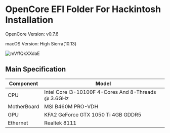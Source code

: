 # OpenCore EFI Folder For Hackintosh Installation

OpenCore Version: v0.7.6

macOS Version: High Sierra(10.13)

![mVffQkXXdaE](https://user-images.githubusercontent.com/52879102/148058003-52562d87-aa93-4b6a-beee-22994a580090.jpg)

## Main Specification

| Component   | Model                                                        |
| ----------- | ------------------------------------------------------------ |
| CPU         | Intel Core i3-10100F 4-Cores And 8-Threads @ 3.6GHz<br/> |
| MotherBoard | MSI B460M PRO-VDH<br/> |
| GPU         | KFA2 GeForce GTX 1050 Ti 4GB GDDR5<br/> |
| Ethernet    | Realtek 8111<br/> |

